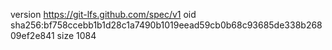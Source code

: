 version https://git-lfs.github.com/spec/v1
oid sha256:bf758ccebb1b1d28c1a7490b1019eead59cb0b68c93685de338b26809ef2e841
size 1084
